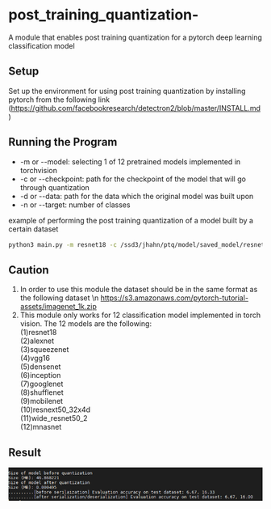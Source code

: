 # post_training_quantization-
A module that enables post training quantization for a pytorch deep learning classification model 
## Setup
Set up the environment for using post training quantization by installing pytorch from the following link
(https://github.com/facebookresearch/detectron2/blob/master/INSTALL.md) 

## Running the Program
- -m  or --model: selecting 1 of 12 pretrained models implemented in torchvision   
- -c or --checkpoint: path for the checkpoint of the model that will go through quantization   
- -d or --data: path for the data which the original model was built upon   
- -n or --target: number of classes   
 
example of performing the post training quantization of a model built by a certain dataset 
```bash
python3 main.py -m resnet18 -c /ssd3/jhahn/ptq/model/saved_model/resnet18-model1.pth -d /ssd3/jhahn/ptq/data/imagenet_1k/ -n 1000
```
## Caution
1. In order to use this module the dataset should be in the same format as the following dataset \n 
https://s3.amazonaws.com/pytorch-tutorial-assets/imagenet_1k.zip
2. This module only works for 12 classification model implemented in torch vision. 
The 12 models are the following:  
(1)resnet18   
(2)alexnet   
(3)squeezenet   
(4)vgg16   
(5)densenet   
(6)inception   
(7)googlenet   
(8)shufflenet   
(9)mobilenet   
(10)resnext50_32x4d   
(11)wide_resnet50_2   
(12)mnasnet  

## Result
![result](result.PNG)

